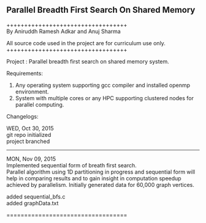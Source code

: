 ## Parallel Breadth First Search On Shared Memory                                                                   
++++++++++++++++++++++++++++++++++                                                           
By Aniruddh Ramesh Adkar and Anuj Sharma

All source code used in the project are for curriculum use only.                              
++++++++++++++++++++++++++++++++++

Project : Parallel breadth first search on shared memory system.                                

Requirements:                                                                                  

1) Any operating system supporting gcc compiler and installed openmp environment.                 
2) System with multiple cores or any HPC supporting clustered nodes for parallel computing.     

Changelogs:                                                                                     

WED, Oct 30, 2015                                                                              
git repo initialized                                                                           
project branched                                                                                  

*****************

MON, Nov 09, 2015                                                                               
Implemented sequential form of breath first search.                                            
Parallel algorithm using 1D partitioning in progress and sequential form will help in comparing results and to gain insight in computation speedup achieved by parallelism. Initially generated data for 60,000 graph vertices.       

added sequential_bfs.c                                                                         
added graphData.txt                                                                           

==================================                                                                 
